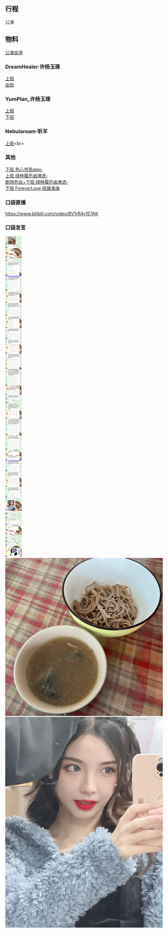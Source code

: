 ## 行程
公演

## 物料
[公演全场](https://www.bilibili.com/video/BV1hQ4y1S7Lf)
### DreamHealer·许杨玉琢
[上班](https://weibo.com/6375088879/L0pewexWp)<br>
[出街](https://weibo.com/6375088879/L0rkCwIcc)<br>
### YumPlan_许杨玉琢
[上班](https://weibo.com/7335378002/L0pijsfwQ)<br>
[下班](https://weibo.com/7335378002/L0r35oJVI)<br>
### Nebularoam·昕羊
[上班](https://m.weibo.cn/status/4700974935969007?)<br>
### 其他
[下班 热心市民alex-](https://weibo.com/2971625284/L0rxizr6c)<br>
[上班 绿林履历卤淋滤-](https://weibo.com/7431493935/L0pcFw2S3)<br>
[剧场外出+下班 绿林履历卤淋滤-](https://weibo.com/7431493935/L0uhYEE8r)<br>
[下班 ForeverLove·琉璃海海](https://m.weibo.cn/status/4701150325244577?)
### 口袋直播
https://www.bilibili.com/video/BV1rR4y1E7AK<br>

### 口袋发言
![口袋发言](./pocket48/imgs/messages1.jpeg)<br>
![口袋发言](./pocket48/imgs/P1.jpeg)<br>
![口袋发言](./pocket48/imgs/P2.jpeg)<br>


